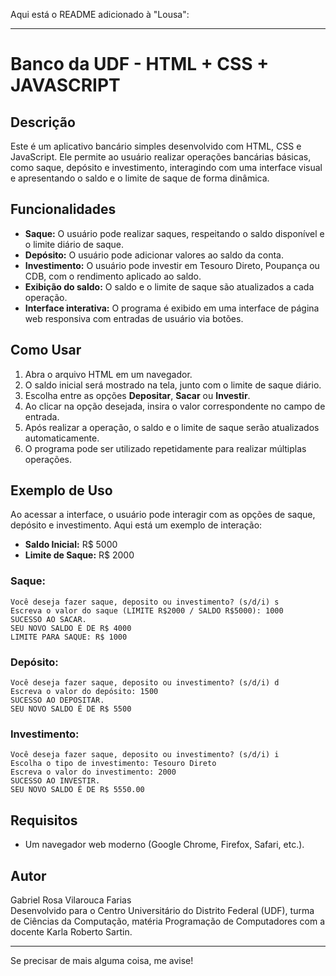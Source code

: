 Aqui está o README adicionado à "Lousa":

---

# Banco da UDF - HTML + CSS + JAVASCRIPT

## Descrição
Este é um aplicativo bancário simples desenvolvido com HTML, CSS e JavaScript. Ele permite ao usuário realizar operações bancárias básicas, como saque, depósito e investimento, interagindo com uma interface visual e apresentando o saldo e o limite de saque de forma dinâmica.

## Funcionalidades
- **Saque:** O usuário pode realizar saques, respeitando o saldo disponível e o limite diário de saque.
- **Depósito:** O usuário pode adicionar valores ao saldo da conta.
- **Investimento:** O usuário pode investir em Tesouro Direto, Poupança ou CDB, com o rendimento aplicado ao saldo.
- **Exibição do saldo:** O saldo e o limite de saque são atualizados a cada operação.
- **Interface interativa:** O programa é exibido em uma interface de página web responsiva com entradas de usuário via botões.

## Como Usar
1. Abra o arquivo HTML em um navegador.
2. O saldo inicial será mostrado na tela, junto com o limite de saque diário.
3. Escolha entre as opções **Depositar**, **Sacar** ou **Investir**.
4. Ao clicar na opção desejada, insira o valor correspondente no campo de entrada.
5. Após realizar a operação, o saldo e o limite de saque serão atualizados automaticamente.
6. O programa pode ser utilizado repetidamente para realizar múltiplas operações.

## Exemplo de Uso

Ao acessar a interface, o usuário pode interagir com as opções de saque, depósito e investimento. Aqui está um exemplo de interação:

- **Saldo Inicial:** R$ 5000
- **Limite de Saque:** R$ 2000

### Saque:
```
Você deseja fazer saque, deposito ou investimento? (s/d/i) s
Escreva o valor do saque (LIMITE R$2000 / SALDO R$5000): 1000
SUCESSO AO SACAR.
SEU NOVO SALDO É DE R$ 4000
LIMITE PARA SAQUE: R$ 1000
```

### Depósito:
```
Você deseja fazer saque, deposito ou investimento? (s/d/i) d
Escreva o valor do depósito: 1500
SUCESSO AO DEPOSITAR.
SEU NOVO SALDO É DE R$ 5500
```

### Investimento:
```
Você deseja fazer saque, deposito ou investimento? (s/d/i) i
Escolha o tipo de investimento: Tesouro Direto
Escreva o valor do investimento: 2000
SUCESSO AO INVESTIR.
SEU NOVO SALDO É DE R$ 5550.00
```

## Requisitos
- Um navegador web moderno (Google Chrome, Firefox, Safari, etc.).

## Autor
Gabriel Rosa Vilarouca Farias  
Desenvolvido para o Centro Universitário do Distrito Federal (UDF), turma de Ciências da Computação, matéria Programação de Computadores com a docente Karla Roberto Sartin.

--- 

Se precisar de mais alguma coisa, me avise!
